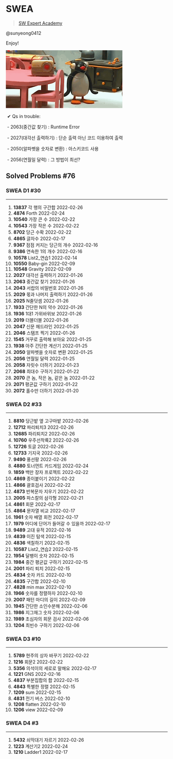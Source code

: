  # SWEA

> [SW Expert Academy](https://swexpertacademy.com/main/main.do)

@sunyeong0412

Enjoy!

![image-20220121030502782](README.assets/image-20220121030502782.png)



​	✔ Qs in trouble: 

​			- 2063(중간값 찾기) : Runtime Error

​			- 2027(대각선 출력하기) : 단순 출력 아닌 코드 이용하여 출력

​			- 2050(알파벳을 숫자로 변환) : 아스키코드 사용

​			- 2056(연월일 달력) : 그 방법이 최선?



## Solved Problems  #76

### SWEA D1  #30

---

1. **13837** 각 행의 구간합  2022-02-26
2. **4874** Forth  2022-02-24
3. **10540** 가장 큰 수  2022-02-22
4. **10543** 가장 작은 수  2022-02-22
5. **8702** 당근 수확  2022-02-22
6. **4865** 글자수  2022-02-17
7. **9367** 점점 커지는 당근의 개수  2022-02-16
8. **9386** 연속한 1의 개수 2022-02-16
9. **10578** List2_연습1  2022-02-14
10. **10550** Baby-gin  2022-02-09
11. **10548** Gravity  2022-02-09
12. **2027** 대각선 출력하기  2022-01-26
13. **2063** 중간값 찾기  2022-01-26
14. **2043** 서랍의 비밀번호  2022-01-26
15. **2029** 몫과 나머지 출력하기  2022-01-26 
16. **2025** N줄덧셈  2022-01-26
17. **1933** 간단한 N의 약수	2022-01-26
18. **1936** 1대1 가위바위보   2022-01-26
19. **2019** 더블더블  2022-01-26
20. **2047** 신문 헤드라인  2022-01-25
21. **2046** 스탬프 찍기  2022-01-26
22. **1545** 거꾸로 출력해 보아요  2022-01-25
23. **1938** 아주 간단한 계산기   2022-01-25
24. **2050** 알파벳을 숫자로 변환  2022-01-25
25. **2056** 연월일 달력  2022-01-25
26. **2058** 자릿수 더하기  2022-01-23
27. **2068** 최대수 구하기  2022-01-22
28. **2070** 큰 놈, 작은 놈, 같은 놈  2022-01-22
29. **2071** 평균값 구하기  2022-01-22
30. **2072** 홀수만 더하기  2022-01-20



### SWEA D2  #33

---

1. **8810** 당근밭 옆 고구마밭  2022-02-26
2. **12712** 파리퇴치3  2022-02-26
3. **12685** 파리퇴치2  2022-02-26
4. **10760** 우주선착륙2  2022-02-26
5. **12726** 토글  2022-02-26
6. **12733** 기지국  2022-02-26
7. **9490** 풍선팡  2022-02-26
8. **4880** 토너먼트 카드게임 2022-02-24
9. **1859** 백만 장자 프로젝트  2022-02-22
10. **4869** 종이붙이기  2022-02-22
11. **4866** 괄호검사  2022-02-22
12. **4873** 반복문자 지우기  2022-02-22
13. **2005** 파스칼의 삼각형  2022-02-21
14. **4861** 회문  2022-02-17
15. **4864** 문자열 비교  2022-02-17
16. **1961** 숫자 배열 회전  2022-02-17
17. **1979** 어디에 단어가 들어갈 수 있을까  2022-02-17
18. **9489** 고대 유적  2022-02-16
19. **4839** 이진 탐색  2022-02-15
20. **4836** 색칠하기  2022-02-15
21. **10587** List2_연습2 2022-02-15
22. **1954** 달팽이 숫자  2022-02-15
23. **1984** 중간 평균값 구하기  2022-02-15
24. **2001** 파리 퇴치  2022-02-15
25. **4834** 숫자 카드  2022-02-10
26. **4835** 구간합  2022-02-10
27. **4828** min max  2022-02-10
28. **1966** 숫자를 정렬하자  2022-02-10
29. **2007** 패턴 마디의 길이  2022-02-09
30. **1945** 간단한 소인수분해  2022-02-06
31. **1986** 지그재그 숫자  2022-02-06
32. **1989** 초심자의 회문 검사  2022-02-06
33. **1204** 최빈수 구하기  2022-02-06



### SWEA D3  #10

---

1. **5789** 현주의 상자 바꾸기  2022-02-22
2. **1216** 회문2  2022-02-22
3. **5356** 의석이의 세로로 말해요  2022-02-17
4. **1221** GNS  2022-02-16
5. **4837** 부분집합의 합  2022-02-15
6. **4843** 특별한 정렬  2022-02-15
7. **1209** sum  2022-02-15
8. **4831** 전기 버스  2022-02-10
9. **1208** flatten  2022-02-10
10. **1206** view  2022-02-09



### SWEA D4  #3

---

1. **5432** 쇠막대기 자르기  2022-02-26
2. **1223** 계산기2  2022-02-24
3. **1210** Ladder1  2022-02-17



















































